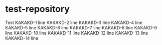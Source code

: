 # test-repository
Test
KAKAKD-1 line
KAKAKD-2 line
KAKAKD-3 line
KAKAKD-4 line
KAKAKD-5 line
KAKAKD-6 line
KAKAKD-7 line
KAKAKD-8 line
KAKAKD-9 line
KAKAKD-10 line
KAKAKD-11 line
KAKAKD-12 line
KAKAKD-13 line
KAKAKD-14 line
